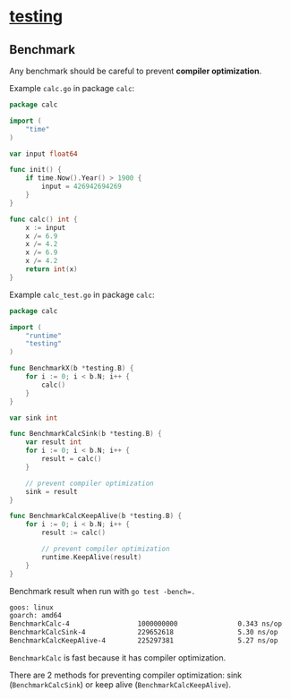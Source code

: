 # [testing](https://golang.org/pkg/testing/)

## Benchmark

Any benchmark should be careful to prevent **compiler optimization**.

Example `calc.go` in package `calc`:

```go
package calc

import (
	"time"
)

var input float64

func init() {
	if time.Now().Year() > 1900 {
		input = 426942694269
	}
}

func calc() int {
	x := input
	x /= 6.9
	x /= 4.2
	x /= 6.9
	x /= 4.2
	return int(x)
}
```

Example `calc_test.go` in package `calc`:

```go
package calc

import (
	"runtime"
	"testing"
)

func BenchmarkX(b *testing.B) {
	for i := 0; i < b.N; i++ {
		calc()
	}
}

var sink int

func BenchmarkCalcSink(b *testing.B) {
	var result int
	for i := 0; i < b.N; i++ {
		result = calc()
	}

	// prevent compiler optimization
	sink = result
}

func BenchmarkCalcKeepAlive(b *testing.B) {
	for i := 0; i < b.N; i++ {
		result := calc()

		// prevent compiler optimization
		runtime.KeepAlive(result)
	}
}
```

Benchmark result when run with `go test -bench=.`

```txt
goos: linux
goarch: amd64
BenchmarkCalc-4                 1000000000               0.343 ns/op
BenchmarkCalcSink-4             229652618                5.30 ns/op
BenchmarkCalcKeepAlive-4        225297381                5.27 ns/op
```

`BenchmarkCalc` is fast because it has compiler optimization.

There are 2 methods for preventing compiler optimization:
sink (`BenchmarkCalcSink`) or keep alive (`BenchmarkCalcKeepAlive`).
